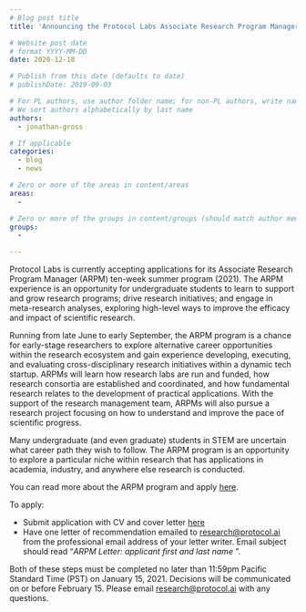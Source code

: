 ```yaml
---
# Blog post title
title: 'Announcing the Protocol Labs Associate Research Program Manager (ARPM) summer program'

# Website post date
# format YYYY-MM-DD
date: 2020-12-18

# Publish from this date (defaults to date)
# publishDate: 2019-09-03

# For PL authors, use author folder name; for non-PL authors, write name as in paper within ""
# We sort authors alphabetically by last name
authors: 
  - jonathan-gross

# If applicable
categories:
  - blog
  - news

# Zero or more of the areas in content/areas
areas:
  - 

# Zero or more of the groups in content/groups (should match author membership)
groups:
  - 

---
```

Protocol Labs is currently accepting applications for its Associate Research Program Manager (ARPM) ten-week summer program (2021). The ARPM experience is an opportunity for undergraduate students to learn to support and grow research programs; drive research initiatives; and engage in meta-research analyses, exploring high-level ways to improve the efficacy and impact of scientific research.

Running from late June to early September, the ARPM program is a chance for early-stage researchers to explore alternative career opportunities within the research ecosystem and gain experience developing, executing, and evaluating  cross-disciplinary research initiatives within a dynamic tech startup. ARPMs will  learn how research labs are run and funded, how research consortia are established and  coordinated, and how fundamental research relates to the development of practical applications. With the support of the research management team, ARPMs will also pursue a research project focusing on how to understand and improve the pace of scientific progress.

Many undergraduate (and even graduate) students in STEM are uncertain what career path they wish to follow. The ARPM program is an opportunity to explore a particular niche within research that has applications in academia, industry, and anywhere else research is conducted.

You can read more about the ARPM program and apply [here](https://jobs.lever.co/protocol/2839e68a-fd92-4c8c-8677-06c6f2e721c6).

To apply:

- Submit application with CV and cover letter [here](https://jobs.lever.co/protocol/2839e68a-fd92-4c8c-8677-06c6f2e721c6/apply)
- Have one letter of recommendation emailed to research@protocol.ai from the professional email address of your letter writer. Email subject should read “*ARPM Letter: applicant first and last name* ”.

Both of these steps must be completed no later than 11:59pm Pacific Standard Time (PST) on January 15, 2021. Decisions will be communicated on or before February 15. Please email research@protocol.ai with any questions.
